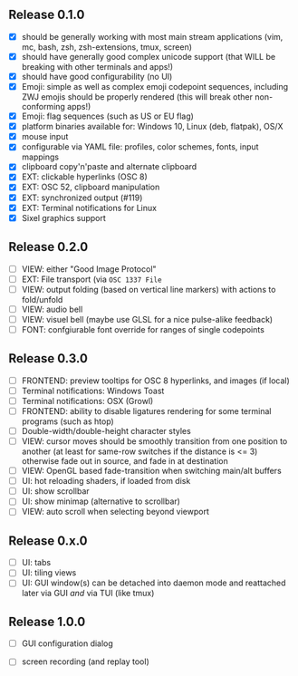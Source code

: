 
Release 0.1.0
-------------

* [x] should be generally working with most main stream applications (vim, mc, bash, zsh, zsh-extensions, tmux, screen)
* [x] should have generally good complex unicode support (that WILL be breaking with other terminals and apps!)
* [x] should have good configurability (no UI)
* [x] Emoji: simple as well as complex emoji codepoint sequences, including ZWJ emojis should be properly rendered (this will break other non-conforming apps!)
* [x] Emoji: flag sequences (such as US or EU flag)
* [x] platform binaries available for: Windows 10, Linux (deb, flatpak), OS/X
* [x] mouse input
* [x] configurable via YAML file: profiles, color schemes, fonts, input mappings
* [x] clipboard copy'n'paste and alternate clipboard
* [x] EXT: clickable hyperlinks (OSC 8)
* [x] EXT: OSC 52, clipboard manipulation
* [x] EXT: synchronized output (#119)
* [x] EXT: Terminal notifications for Linux
* [x] Sixel graphics support

Release 0.2.0
-------------

* [ ] VIEW: either "Good Image Protocol"
* [ ] EXT: File transport (via `OSC 1337 File`
* [ ] VIEW: output folding (based on vertical line markers) with actions to fold/unfold
* [ ] VIEW: audio bell
* [ ] VIEW: visuel bell (maybe use GLSL for a nice pulse-alike feedback)
* [ ] FONT: confgiurable font override for ranges of single codepoints

Release 0.3.0
-------------

* [ ] FRONTEND: preview tooltips for OSC 8 hyperlinks, and images (if local)
* [ ] Terminal notifications: Windows Toast
* [ ] Terminal notifications: OSX (Growl)
* [ ] FRONTEND: ability to disable ligatures rendering for some terminal programs (such as htop)
* [ ] Double-width/double-height character styles
* [ ] VIEW: cursor moves should be smoothly transition from one position to another (at least for same-row switches if the distance is <= 3)
            otherwise fade out in source, and fade in at destination
* [ ] VIEW: OpenGL based fade-transition when switching main/alt buffers
* [ ] UI: hot reloading shaders, if loaded from disk
* [ ] UI: show scrollbar
* [ ] UI: show minimap (alternative to scrollbar)
* [ ] VIEW: auto scroll when selecting beyond viewport

Release 0.x.0
-------------

* [ ] UI: tabs
* [ ] UI: tiling views
* [ ] UI: GUI window(s) can be detached into daemon mode and reattached later via GUI *and* via TUI (like tmux)

Release 1.0.0
-------------

* [ ] GUI configuration dialog
* [ ] screen recording (and replay tool)

